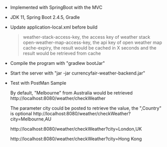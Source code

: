- Implemented with SpringBoot with the MVC

- JDK 11, Spring Boot 2.4.5, Gradle

- Update application-local.xml before build
  > weather-stack-access-key, the access key of weather stack
  > open-weather-map-access-key, the api key of open weather map
  > cache-expiry, the result would be cached in X seconds and the result would be retrieved from cache

- Compile the program with "gradlew bootJar"

- Start the server with "jar -jar currencyfair-weather-backend.jar"

- Test with PostMan
  Sample
  
  By default, "Melbourne" from Australia would be retrieved
  http://localhost:8080/weather/checkWeather
  
  The parameter city could be posted to retrieve the value, the ",Country" is optional
  http://localhost:8080/weather/checkWeather?city=Melbourne,AU
  
  http://localhost:8080/weather/checkWeather?city=London,UK
  
  http://localhost:8080/weather/checkWeather?city=Hong Kong

  
